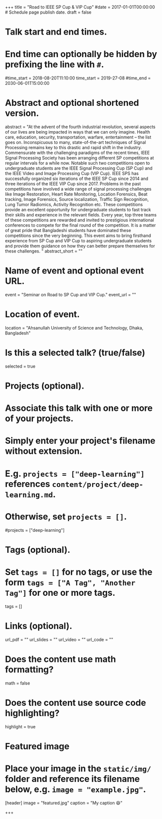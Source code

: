 +++
title = "Road to IEEE SP Cup & VIP Cup"
#date = 2017-01-01T00:00:00  # Schedule page publish date.
draft = false

# Talk start and end times.
#   End time can optionally be hidden by prefixing the line with `#`.
#time_start = 2018-08-20T11:10:00
time_start = 2019-27-08
#time_end = 2030-06-01T15:00:00

# Abstract and optional shortened version.
abstract = "At the advent of the fourth industrial revolution, several aspects of our lives are being impacted in ways that we can only imagine. Health care, education, security, transportation, warfare, entertainment – the list goes on. Inconspicuous to many, state-of-the-art techniques of Signal Processing remains key to this drastic and rapid shift in the industry. Commensurate with the challenging paradigms of the recent times, IEEE Signal Processing Society has been arranging different SP competitions at regular intervals for a while now. Notable such two competitions open to undergraduate students are the IEEE Signal Processing Cup (SP Cup) and the IEEE Video and Image Processing Cup (VIP Cup). IEEE SPS has successfully organized six iterations of the IEEE SP Cup since 2014 and three iterations of the IEEE VIP Cup since 2017. Problems in the past competitions have involved a wide range of signal processing challenges like Image Restoration, Heart Rate Monitoring, Location Forensics, Beat tracking, Image Forensics, Source localization, Traffic Sign Recognition, Lung Tumor Radiomics, Activity Recognition etc. These competitions provide an excellent opportunity for undergraduate students to fast track their skills and experience in the relevant fields. Every year, top three teams of these competitions are rewarded and invited to prestigious international conferences to compete for the final round of the competition. It is a matter of great pride that Bangladeshi students have dominated these competitions since the very beginning. This event aims to bring firsthand experience from SP Cup and VIP Cup to aspiring undergraduate students and provide them guidance on how they can better prepare themselves for these challenges. "
abstract_short = ""

# Name of event and optional event URL.
event = "Seminar on Road to SP Cup and VIP Cup."
event_url = ""

# Location of event.
location = "Ahsanullah University of Science and Technology, Dhaka, Bangladesh"

# Is this a selected talk? (true/false)
selected = true

# Projects (optional).
#   Associate this talk with one or more of your projects.
#   Simply enter your project's filename without extension.
#   E.g. `projects = ["deep-learning"]` references `content/project/deep-learning.md`.
#   Otherwise, set `projects = []`.
#projects = ["deep-learning"]

# Tags (optional).
#   Set `tags = []` for no tags, or use the form `tags = ["A Tag", "Another Tag"]` for one or more tags.
tags = []

# Links (optional).
url_pdf = ""
url_slides = ""
url_video = ""
url_code = ""

# Does the content use math formatting?
math = false

# Does the content use source code highlighting?
highlight = true

# Featured image
# Place your image in the `static/img/` folder and reference its filename below, e.g. `image = "example.jpg"`.
[header]
image = "featured.jpg"
caption = "My caption :smile:"

+++